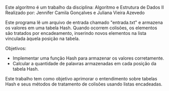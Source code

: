 Este algoritmo é um trabalho da disciplina: Algoritmo e Estrutura de Dados II
Realizado por: Jennifer Camila Gonçalves e Juliana Vieira Azevedo

Este programa lê um arquivo de entrada chamado "entrada.txt" e armazena os valores em uma tabela Hash. Quando ocorrem colisões, os elementos são tratados por encadeamento, inserindo novos elementos na lista vinculada àquela posição na tabela.

Objetivos:
* Implementar uma função Hash para armazenar os valores corretamente.
* Calcular a quantidade de palavras armazenadas em cada posição da tabela Hash.

Este trabalho tem como objetivo aprimorar o entendimento sobre tabelas Hash e seus métodos de tratamento de colisões usando listas encadeadas.